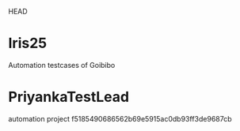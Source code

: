 HEAD

# Iris25

Automation testcases of Goibibo

# PriyankaTestLead

automation project
f5185490686562b69e5915ac0db93ff3de9687cb

